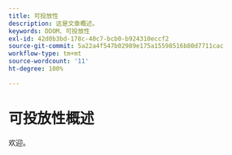 ```yaml
---
title: 可投放性
description: 这是文章概述。
keywords: DDOM、可投放性
exl-id: 42d0b3bd-178c-40c7-bcb0-b924310eccf2
source-git-commit: 5a22a4f547b02989e175a15598516b80d7711cac
workflow-type: tm+mt
source-wordcount: '11'
ht-degree: 100%

---
```


# 可投放性概述

欢迎。

<!--
This is the landing page of the user guide. It should be the first list item in the TOC.md file.

See other user landing pages to get ideas.
-->
